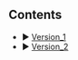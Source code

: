 ## Contents

- ▶︎ [Version_1](https://github.com/Jeongmani/Autonomous_Driving_Vehicle/tree/main/reinforcement%20learning/Version_1)
- ▶︎ [Version_2](https://github.com/Jeongmani/Autonomous_Driving_Vehicle/tree/main/reinforcement%20learning/Version_2)
